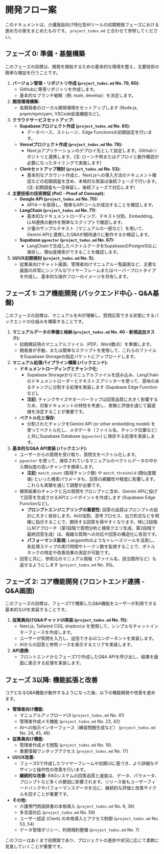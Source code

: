 # 開発フロー案

このドキュメントは、介護施設向け特化型AIツールの初期開発フェーズにおける進め方の案をまとめたものです。
`project_todos.md` と合わせて参照してください。

## フェーズ 0: 準備・基盤構築

このフェーズの目標は、開発を開始するための基本的な環境を整え、主要技術の簡単な検証を行うことです。

1.  **バージョン管理・リポジトリ作成 (`project_todos.md` No. 79, 80):**
    *   GitHubに専用リポジトリを作成します。
    *   基本的なブランチ戦略（例: main, develop）を決定します。
2.  **開発環境構築:**
    *   各開発者のローカル開発環境をセットアップします (Node.js, pnpm/npm/yarn, VSCode拡張機能など)。
3.  **クラウドサービスセットアップ:**
    *   **Supabaseプロジェクト作成 (`project_todos.md` No. 65):**
        *   データベース、ストレージ、Edge Functionsの初期設定を行います。
    *   **Vercelプロジェクト作成 (`project_todos.md` No. 78):**
        *   Next.jsアプリケーションのデプロイ先として設定します。GitHubリポジトリと連携します。(注: ローンチ時またはデプロイと動作確認が必要になったタイミングで実施します)
    *   **Clerkセットアップ検討 (`project_todos.md` No. 53):**
        *   基本的なアカウント作成と、Next.jsへの導入方法のドキュメント確認などの初期調査を含め、本格的な実装は後続フェーズで行います。(注: 初期調査も一旦保留し、後続フェーズで対応します)
4.  **主要技術の技術検証 (PoC - Proof of Concept):**
    *   **Google 
     API (`project_todos.md` No. 70):**
        *   APIキーを取得し、簡単なAPIコールが成功することを確認します。
    *   **LangChain (`project_todos.md` No. 71):**
        *   基本的なドキュメントローディング、テキスト分割、Embedding、LLM連携の動作を簡単なスクリプトで確認します。
        *   少量のサンプルテキスト（マニュアルの一部など）を用いて、Gemini APIと連携したQ&Aが期待通りに動作するか検証します。
    *   **Supabase `pgvector` (`project_todos.md` No. 67):**
        *   LangChainで生成したベクトルデータをSupabaseのPostgreSQLに保存し、類似度検索ができることを確認します。
5.  **UI/UX初期検討 (`project_todos.md` No. 5):**
    *   従業員向けチャット画面、管理者向けマニュアル一覧画面など、主要な画面の非常にシンプルなワイヤーフレームまたはペーパープロトタイプを作成し、基本的な操作フローのイメージを共有します。

## フェーズ 1: コア機能開発 (バックエンド中心 - Q&A基盤)

このフェーズの目標は、マニュアルをAIが理解し、質問応答できる状態にするバックエンドの仕組みを構築することです。

1.  **マニュアルデータの準備と格納 (`project_todos.md` No. 40 - 新規追加タスク):**
    *   初期検証用のマニュアルファイル（PDF、Word数点）を準備します。
    *   開発者が手動、または簡単なスクリプトを使用して、これらのファイルをSupabase Storageの指定バケットにアップロードします。
2.  **マニュアル処理パイプライン構築 (バックエンド):**
    *   **ドキュメントローディングとチャンク化:**
        *   Supabase Storageからマニュアルファイルを読み込み、LangChainのドキュメントローダーとテキストスプリッターを使って、意味のあるチャンクに分割する処理を実装します (Supabase Edge Functionなど)。
        *   **注記:** チャンクサイズやオーバーラップは回答品質に大きく影響するため、対象ドキュメントの特性を考慮し、実験と評価を通じて最適値を決定することが重要です。
    *   **ベクトル化と保存:**
        *   分割されたチャンクをGemini API (or other embedding model) を使ってベクトル化し、メタデータ（ファイル名、チャンク位置など）と共にSupabase Database (`pgvector`) に保存する処理を実装します。
3.  **基本的なQ&A API実装 (バックエンド):**
    *   ユーザーからの質問を受け取り、質問文をベクトル化します。
    *   `pgvector` を使って、保存されているマニュアルのベクトルデータの中から類似度の高いチャンクを検索します。
        *   **注記:** `match_count` (取得チャンク数) や `match_threshold` (類似度閾値) といった検索パラメータも、回答の網羅性や精度に影響します。これらも実験を通じて調整が必要です。
    *   検索結果のチャンクと元の質問をプロンプトに含め、Gemini APIに投げて回答を生成させるAPIエンドポイントを作成します (Supabase Edge Functionなど)。
        *   **プロンプトエンジニアリングの重要性:** 回答の品質はプロンプトの設計に大きく依存します。AIの役割、思考プロセス、出力形式などを明確に指示することで、期待する回答を得やすくなります。特に2段階LLMアプローチ（第1段階で質問分析と検索クエリ生成、第2段階で最終回答生成）は、複雑な質問への対応や回答の構造化に有効です。
        *   **パフォーマンス監視:** Langsmithのようなトレースツールを活用し、各処理ステップの実行時間やトークン数を監視することで、ボトルネックの特定や改善効果の測定が可能です。
    *   回答と共に、参照元のマニュアル情報（ファイル名、該当箇所など）も返せるようにします (`project_todos.md` No. 35)。

## フェーズ 2: コア機能開発 (フロントエンド連携 - Q&A画面)

このフェーズの目標は、フェーズ1で構築したQ&A機能をユーザーが利用できる基本的なUIを実装することです。

1.  **従業員向けQ&AチャットUI実装 (`project_todos.md` No. 15):**
    *   Next.js, Tailwind CSS, shadcn/ui を使用して、シンプルなチャットインターフェースを作成します。
    *   ユーザーが質問を入力し、送信できるUIコンポーネントを実装します。
    *   AIからの回答と参照ソースを表示するエリアを実装します。
2.  **API連携:**
    *   フロントエンドからフェーズ1で作成したQ&A APIを呼び出し、結果を画面に表示する処理を実装します。

## フェーズ 3以降: 機能拡張と改善

コアとなるQ&A機能が動作するようになった後、以下の機能開発や改善を進めます。

*   **管理者向け機能:**
    *   マニュアルアップロードUI (`project_todos.md` No. 41)
    *   管理者作成メモ機能 (`project_todos.md` No. 23, 42)
    *   AIへの指示インターフェース（練習問題生成など） (`project_todos.md` No. 24, 45, 46)
*   **従業員向け機能:**
    *   管理者作成メモ閲覧 (`project_todos.md` No. 16)
    *   重要情報ワンタップアクセス (`project_todos.md` No. 17)
*   **UI/UX改善:**
    *   フェーズ0で作成したワイヤーフレームや初期UIに基づき、より詳細なデザインと操作性の改善を行います。
    *   **継続的な改善:** RAGシステムの回答品質と速度は、データ、パラメータ、プロンプトなど多くの要因に影響されます。リリース後もユーザーフィードバックやパフォーマンスデータを元に、継続的な評価と改善サイクルを回すことが重要です。
*   **その他:**
    *   介護専門用語辞書の本格導入 (`project_todos.md` No. 6, 36)
    *   多言語対応 (`project_todos.md` No. 59)
    *   ユーザー認証 (Clerk) の本格導入とアクセス制御 (`project_todos.md` No. 53, 54)
    *   データ管理ポリシー、利用規約整備 (`project_todos.md` No. 7)

このフローはあくまで初期案であり、プロジェクトの進捗や状況に応じて柔軟に見直していくことが重要です。 